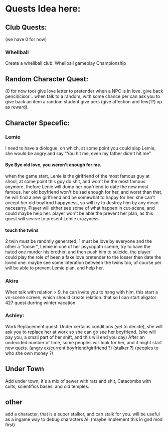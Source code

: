 # Quests Idea here:

## Club Quests:
(we have 0 for now)
### Whellball
Create a whellball club.
Whellball gameplay
Championship

## Random Character Quest:
(0 for now too)
give love letter to pretender when a NPC is in love.
give back pencil/cisor... when talk to a random, with some chance per can ask you to give back an item a random student give pers (give affection and few(1?) xp as reward).

## Character Specefic:

### Lemie

I need to have a diologue, on which, at some point you could slap Lemie, she would be angry and say "You hit me, even my father didn't hit me"

#### Bye Bye old love, you weren't enough for me.
when the game start, Lenie is the girlfriend of the most famous guy at shool, at some point this guy do shit, and won't be the most famous anymore.
thefore Lenie will dump her boyfriend to date the new most famous.
her old boyfriend won't be sad enough for her, and worst than that, he will find a new girlfriend and be somewhat to happy for her. she can't accept her old boyfirnd happyness, so will try to destroy him by any mean necesarry.
Player will either see some of what happen in cut-scene, and could maybe help her. player won't be able the prevent her plan,
as this quest will sevrve to present Lemie crazyness.

#### touch the twins
2 twin must be randmly generated, 1 must be love by everyone and the other a "looser", Lemie in one of her psycopath sceme, try to have the hated one murder his brother, and then push him to suicide.
the player could play the role of been a fake love pretender to the losser then date the loved one. maybe see some interation between the twins too, of course per will be able to prevent Lemie plan, and help her.

### Akira

When talk with relation > 9, he can invite you to hang with him,
this start a vn-scene screen, which should create relation.
that so I can start aligator 427 quest durring winter vacation.

### Ashley: 
Work Replacement quest:
Under certains conditions (yet to decide), she will ask you to replace her at work so she can go see her boyfriend. (she will pay you, a small part of her shift, and this will end you day)
After an undecided number of time, some peoples will look for her, and it might start new quets.
(angry ex/current boyfriend/girlfriend ?) (stalker ?) (peoples to who she own money ?)


## Under Town
Add under town, it's a mix of sewer with rats and shit, Catacombs with cults, scientifics bases. and old temples.

## other

add a character, that is a super stalker, and can stalk for you.
will be useful as a ingame way to debug characters AI. (maybe implement this in god mod first)
